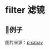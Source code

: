 # filter 滤镜

## 🌰例子
<Filters/>

图片来源：[pixabay](https://pixabay.com/photos/animal-bird-throttle-female-4709372/)